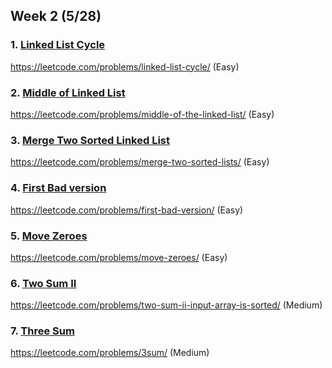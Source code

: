 ## Week 2 (5/28)

### 1. [Linked List Cycle](https://github.com/anhduy1202/Summer-Leetcode/blob/master/Week%202/linked-list-cycle.py) 
https://leetcode.com/problems/linked-list-cycle/ (Easy)

### 2. [Middle of Linked List](https://github.com/anhduy1202/Summer-Leetcode/blob/master/Week%202/middle-of-linked-list.py) 
https://leetcode.com/problems/middle-of-the-linked-list/ (Easy)

### 3. [Merge Two Sorted Linked List](https://github.com/anhduy1202/Summer-Leetcode/blob/master/Week%202/merge-two-sorted-lists.py) 
https://leetcode.com/problems/merge-two-sorted-lists/ (Easy)

### 4. [First Bad version](https://github.com/anhduy1202/Summer-Leetcode/blob/master/Week%202/first-bad-version.py) 
https://leetcode.com/problems/first-bad-version/ (Easy)

### 5. [Move Zeroes](https://github.com/anhduy1202/Summer-Leetcode/blob/master/Week%202/move-zeroes.py) 
https://leetcode.com/problems/move-zeroes/ (Easy)

### 6. [Two Sum II](https://github.com/anhduy1202/Summer-Leetcode/blob/master/Week%202/two-sum-2.py) 
https://leetcode.com/problems/two-sum-ii-input-array-is-sorted/ (Medium)

### 7. [Three Sum](https://github.com/anhduy1202/Summer-Leetcode/blob/master/Week%202/3sum.py) 
https://leetcode.com/problems/3sum/ (Medium)
